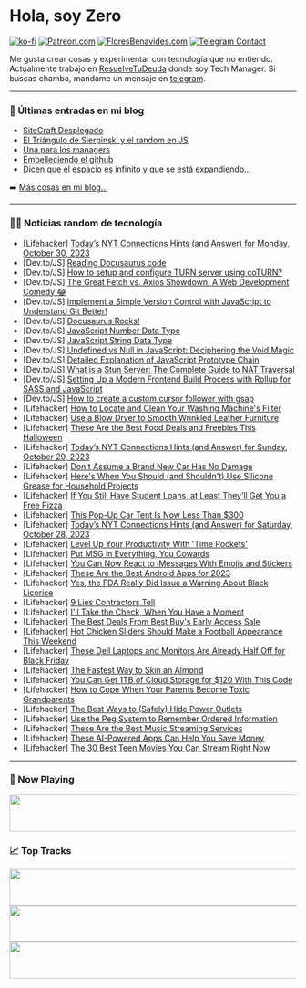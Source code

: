 # Hola, soy Zero

[![ko-fi](https://ko-fi.com/img/githubbutton_sm.svg)](https://ko-fi.com/J3J4N0LUK)
[![Patreon.com](https://img.shields.io/endpoint.svg?url=https%3A%2F%2Fshieldsio-patreon.vercel.app%2Fapi%3Fusername%3Dzerodragon%26type%3Dpatrons&style=for-the-badge)](https://patreon.com/zerodragon)
[![FloresBenavides.com](https://img.shields.io/website?down_message=oops&label=MiBlog&style=for-the-badge&up_message=online&url=https%3A%2F%2Ffloresbenavides.com)](https://floresbenavides.com)
[![Telegram Contact](https://img.shields.io/badge/escr%C3%ADbeme-ZeroDragon-%2326A5E4?style=for-the-badge&logo=telegram)](https://t.me/zerodragon)

Me gusta crear cosas y experimentar con tecnología que no entiendo.
Actualmente trabajo en [ResuelveTuDeuda](http://github.com/resuelve) donde soy Tech Manager.
Si buscas chamba, mandame un mensaje en [telegram](https://t.me/zerodragon).

---

### 📕 Últimas entradas en mi blog
<!-- BLOG-POST-LIST:START -->
- [SiteCraft Desplegado](https://floresbenavides.com/sitecraft-desplegado/)
- [El Triángulo de Sierpinski y el random en JS](https://floresbenavides.com/el-triangulo-de-sierpinski-y-el-random-en-js/)
- [Una para los managers](https://floresbenavides.com/una-para-los-managers/)
- [Embelleciendo el github](https://floresbenavides.com/embelleciendo-el-github/)
- [Dicen que el espacio es infinito y que se está expandiendo…](https://floresbenavides.com/dicen-que-el-espacio-es-infinito-y-que-se-esta-expandiendo/)
<!-- BLOG-POST-LIST:END -->

➡️ [Más cosas en mi blog...](https://floresbenavides.com)

---

### 👨‍💻 Noticias random de tecnología
<!-- TECH-POSTS:START -->
- [Lifehacker] [Today’s NYT Connections Hints &lpar;and Answer&rpar; for Monday, October 30, 2023](https://lifehacker.com/nyt-connections-answer-today-october-30-2023-1850968521)
- [Dev.to/JS] [Reading Docusaurus code](https://dev.to/avelynhc/reading-docusaurus-code-ggm)
- [Dev.to/JS] [How to setup and configure TURN server using coTURN?](https://dev.to/alakkadshaw/how-to-setup-and-configure-turn-server-using-coturn-4oec)
- [Dev.to/JS] [The Great Fetch vs. Axios Showdown: A Web Development Comedy 😂](https://dev.to/glennlaysonjr/the-great-fetch-vs-axios-showdown-a-web-development-comedy-26ab)
- [Dev.to/JS] [Implement a Simple Version Control with JavaScript to Understand Git Better!](https://dev.to/pshaddel/implement-a-simple-version-control-with-javascript-to-understand-git-better-48i6)
- [Dev.to/JS] [Docusaurus Rocks!](https://dev.to/amnish04/docusaurus-rocks-30jk)
- [Dev.to/JS] [JavaScript Number Data Type](https://dev.to/eminaltan/javascript-number-data-type-4b7)
- [Dev.to/JS] [JavaScript String Data Type](https://dev.to/eminaltan/javascript-string-data-type-5643)
- [Dev.to/JS] [Undefined vs Null in JavaScript: Deciphering the Void Magic](https://dev.to/init_chandan/undefined-vs-null-in-javascript-deciphering-the-void-magic-4hj)
- [Dev.to/JS] [Detailed Explanation of JavaScript Prototype Chain](https://dev.to/shingaiz/detailed-explanation-of-javascript-prototype-chain-prototype-1392)
- [Dev.to/JS] [What is a Stun Server: The Complete Guide to NAT Traversal](https://dev.to/alakkadshaw/what-is-a-stun-server-the-complete-guide-to-nat-traversal-49gb)
- [Dev.to/JS] [Setting Up a Modern Frontend Build Process with Rollup for SASS and JavaScript](https://dev.to/joxx/setting-up-a-modern-frontend-build-process-with-rollup-for-sass-and-javascript-5d99)
- [Dev.to/JS] [How to create a custom cursor follower with gsap](https://dev.to/dionarodrigues/how-to-create-a-custom-cursor-follower-with-gsap-87k)
- [Lifehacker] [How to Locate and Clean Your Washing Machine&#39;s Filter](https://lifehacker.com/how-to-locate-and-clean-your-washing-machines-filter-1850968382)
- [Lifehacker] [Use a Blow Dryer to Smooth Wrinkled Leather Furniture](https://lifehacker.com/use-a-blow-dryer-to-smooth-wrinkled-leather-furniture-1850968553)
- [Lifehacker] [These Are the Best Food Deals and Freebies This Halloween](https://lifehacker.com/these-are-the-best-food-deals-and-freebies-this-hallowe-1850968584)
- [Lifehacker] [Today’s NYT Connections Hints &lpar;and Answer&rpar; for Sunday, October 29, 2023](https://lifehacker.com/nyt-connections-answer-today-october-29-2023-1850968208)
- [Lifehacker] [Don&#39;t Assume a Brand New Car Has No Damage](https://lifehacker.com/dont-assume-a-brand-new-car-has-no-damage-1850968651)
- [Lifehacker] [Here&#39;s When You Should &lpar;and Shouldn&#39;t&rpar; Use Silicone Grease for Household Projects](https://lifehacker.com/heres-when-you-should-and-shouldnt-use-silicone-greas-1850968671)
- [Lifehacker] [If You Still Have Student Loans, at Least They’ll Get You a Free Pizza](https://lifehacker.com/if-you-still-have-student-loans-at-least-they-ll-get-y-1850968678)
- [Lifehacker] [This Pop-Up Car Tent Is Now Less Than $300](https://lifehacker.com/this-pop-up-car-tent-is-now-less-than-300-1850959395)
- [Lifehacker] [Today’s NYT Connections Hints &lpar;and Answer&rpar; for Saturday, October 28, 2023](https://lifehacker.com/nyt-connections-answer-today-october-28-2023-1850966520)
- [Lifehacker] [Level Up Your Productivity With &#39;Time Pockets&#39;](https://lifehacker.com/level-up-your-productivity-with-time-pockets-1850966690)
- [Lifehacker] [Put MSG in Everything, You Cowards](https://lifehacker.com/put-msg-in-everything-you-cowards-1831721707)
- [Lifehacker] [You Can Now React to iMessages With Emojis and Stickers](https://lifehacker.com/you-can-now-react-to-imessages-with-emojis-and-stickers-1850967753)
- [Lifehacker] [These Are the Best Android Apps for 2023](https://lifehacker.com/the-best-android-apps-1850964120)
- [Lifehacker] [Yes, the FDA Really Did Issue a Warning About Black Licorice](https://lifehacker.com/fda-black-licorice-warning-1839441801)
- [Lifehacker] [9 Lies Contractors Tell](https://lifehacker.com/9-lies-contractors-tell-1850967181)
- [Lifehacker] [I&#39;ll Take the Check, When You Have a Moment](https://lifehacker.com/lifehackers-best-food-hacks-ever-1850967435)
- [Lifehacker] [The Best Deals From Best Buy&#39;s Early Access Sale](https://lifehacker.com/best-buys-black-friday-calendar-1850942632)
- [Lifehacker] [Hot Chicken Sliders Should Make a Football Appearance This Weekend](https://lifehacker.com/2-45-hot-chicken-slider-recipe-1850967503)
- [Lifehacker] [These Dell Laptops and Monitors Are Already Half Off for Black Friday](https://lifehacker.com/these-dell-laptops-and-monitors-are-already-half-off-fo-1850967603)
- [Lifehacker] [The Fastest Way to Skin an Almond](https://lifehacker.com/how-to-blanch-and-skin-almonds-1849639820)
- [Lifehacker] [You Can Get 1TB of Cloud Storage for $120 With This Code](https://lifehacker.com/you-can-get-1tb-of-cloud-storage-for-120-with-this-cod-1850959122)
- [Lifehacker] [How to Cope When Your Parents Become Toxic Grandparents](https://lifehacker.com/how-to-cope-when-your-parents-become-toxic-grandparents-1850965637)
- [Lifehacker] [The Best Ways to &lpar;Safely&rpar; Hide Power Outlets](https://lifehacker.com/the-best-ways-to-safely-hide-power-outlets-1850966549)
- [Lifehacker] [Use the Peg System to Remember Ordered Information](https://lifehacker.com/use-the-peg-system-to-remember-ordered-information-1850966616)
- [Lifehacker] [These Are the Best Music Streaming Services](https://lifehacker.com/the-best-music-streaming-services-1850864544)
- [Lifehacker] [These AI-Powered Apps Can Help You Save Money](https://lifehacker.com/these-ai-powered-apps-can-help-you-save-money-1850957278)
- [Lifehacker] [The 30 Best Teen Movies You Can Stream Right Now](https://lifehacker.com/best-teen-movies-streaming-1850962642)<!-- TECH-POSTS:END -->

---

### 🎵 Now Playing
<a href="https://spotify-now-playing-dun.vercel.app/now-playing?open"><img src="https://spotify-now-playing-dun.vercel.app/now-playing" width="540" height="64"></a>

### 📈 Top Tracks
<a href="https://spotify-now-playing-dun.vercel.app/top-tracks?i=1&open"><img src="https://spotify-now-playing-dun.vercel.app/top-tracks?i=1" width="540" height="64"></a>
<a href="https://spotify-now-playing-dun.vercel.app/top-tracks?i=2&open"><img src="https://spotify-now-playing-dun.vercel.app/top-tracks?i=2" width="540" height="64"></a>
<a href="https://spotify-now-playing-dun.vercel.app/top-tracks?i=3&open"><img src="https://spotify-now-playing-dun.vercel.app/top-tracks?i=3" width="540" height="64"></a>
